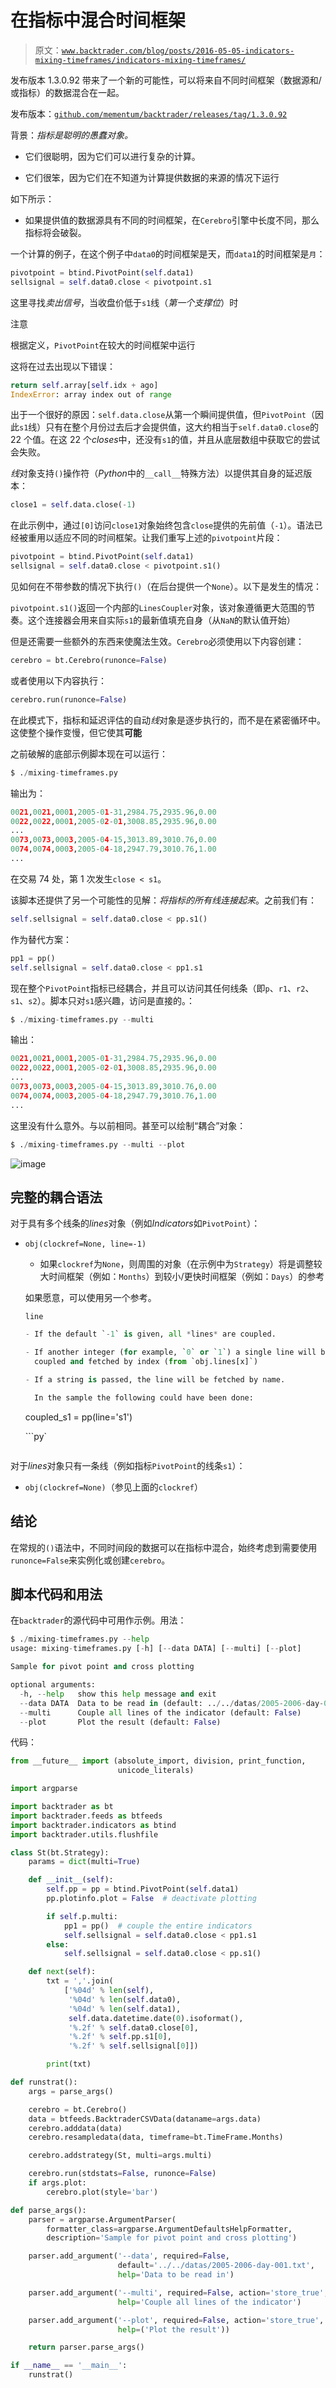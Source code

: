 # 在指标中混合时间框架

> 原文：[`www.backtrader.com/blog/posts/2016-05-05-indicators-mixing-timeframes/indicators-mixing-timeframes/`](https://www.backtrader.com/blog/posts/2016-05-05-indicators-mixing-timeframes/indicators-mixing-timeframes/)

发布版本 1.3.0.92 带来了一个新的可能性，可以将来自不同时间框架（数据源和/或指标）的数据混合在一起。

发布版本：[`github.com/mementum/backtrader/releases/tag/1.3.0.92`](https://github.com/mementum/backtrader/releases/tag/1.3.0.92)

背景：*指标是聪明的愚蠢对象。*

+   它们很聪明，因为它们可以进行复杂的计算。

+   它们很笨，因为它们在不知道为计算提供数据的来源的情况下运行

如下所示：

+   如果提供值的数据源具有不同的时间框架，在`Cerebro`引擎中长度不同，那么指标将会破裂。

一个计算的例子，在这个例子中`data0`的时间框架是天，而`data1`的时间框架是`月`：

```py
pivotpoint = btind.PivotPoint(self.data1)
sellsignal = self.data0.close < pivotpoint.s1
```

这里寻找*卖出信号*，当收盘价低于`s1`线（*第一个支撑位*）时

注意

根据定义，`PivotPoint`在较大的时间框架中运行

这将在过去出现以下错误：

```py
return self.array[self.idx + ago]
IndexError: array index out of range
```

出于一个很好的原因：`self.data.close`从第一个瞬间提供值，但`PivotPoint`（因此`s1`线）只有在整个月份过去后才会提供值，这大约相当于`self.data0.close`的 22 个值。在这 22 个*closes*中，还没有`s1`的值，并且从底层数组中获取它的尝试会失败。

*线*对象支持`()`操作符（*Python*中的`__call__`特殊方法）以提供其自身的延迟版本：

```py
close1 = self.data.close(-1)
```

在此示例中，通过`[0]`访问`close1`对象始终包含`close`提供的先前值（`-1`）。语法已经被重用以适应不同的时间框架。让我们重写上述的`pivotpoint`片段：

```py
pivotpoint = btind.PivotPoint(self.data1)
sellsignal = self.data0.close < pivotpoint.s1()
```

见如何在不带参数的情况下执行`()`（在后台提供一个`None`）。以下是发生的情况：

`pivotpoint.s1()`返回一个内部的`LinesCoupler`对象，该对象遵循更大范围的节奏。这个连接器会用来自实际`s1`的最新值填充自身（从`NaN`的默认值开始）

但是还需要一些额外的东西来使魔法生效。`Cerebro`必须使用以下内容创建：

```py
cerebro = bt.Cerebro(runonce=False)
```

或者使用以下内容执行：

```py
cerebro.run(runonce=False)
```

在此模式下，指标和延迟评估的自动*线*对象是逐步执行的，而不是在紧密循环中。这使整个操作变慢，但它使其**可能**

之前破解的底部示例脚本现在可以运行：

```py
$ ./mixing-timeframes.py
```

输出为：

```py
0021,0021,0001,2005-01-31,2984.75,2935.96,0.00
0022,0022,0001,2005-02-01,3008.85,2935.96,0.00
...
0073,0073,0003,2005-04-15,3013.89,3010.76,0.00
0074,0074,0003,2005-04-18,2947.79,3010.76,1.00
...
```

在交易 74 处，第 1 次发生`close < s1`。

该脚本还提供了另一个可能性的见解：*将指标的所有线连接起来*。之前我们有：

```py
self.sellsignal = self.data0.close < pp.s1()
```

作为替代方案：

```py
pp1 = pp()
self.sellsignal = self.data0.close < pp1.s1
```

现在整个`PivotPoint`指标已经耦合，并且可以访问其任何线条（即`p`、`r1`、`r2`、`s1`、`s2`）。脚本只对`s1`感兴趣，访问是直接的。：

```py
$ ./mixing-timeframes.py --multi
```

输出：

```py
0021,0021,0001,2005-01-31,2984.75,2935.96,0.00
0022,0022,0001,2005-02-01,3008.85,2935.96,0.00
...
0073,0073,0003,2005-04-15,3013.89,3010.76,0.00
0074,0074,0003,2005-04-18,2947.79,3010.76,1.00
...
```

这里没有什么意外。与以前相同。甚至可以绘制“耦合”对象：

```py
$ ./mixing-timeframes.py --multi --plot
```

![image](img/fbf978647cb50e58ae134c47ef031c0a.png)

## 完整的耦合语法

对于具有多个线条的*lines*对象（例如*Indicators*如`PivotPoint`）：

+   `obj(clockref=None, line=-1)`

    +   如果`clockref`为`None`，则周围的对象（在示例中为`Strategy`）将是调整较大时间框架（例如：`Months`）到较小/更快时间框架（例如：`Days`）的参考

    如果愿意，可以使用另一个参考。

    `line`

    ```py
    - If the default `-1` is given, all *lines* are coupled.

    - If another integer (for example, `0` or `1`) a single line will be
      coupled and fetched by index (from `obj.lines[x]`)

    - If a string is passed, the line will be fetched by name.

      In the sample the following could have been done:

      ```

    coupled_s1 = pp(line='s1')

    ```py` 
    ```

对于*lines*对象只有一条线（例如指标`PivotPoint`的线条`s1`）：

+   `obj(clockref=None)`（参见上面的`clockref`）

## 结论

在常规的`()`语法中，不同时间段的数据可以在指标中混合，始终考虑到需要使用`runonce=False`来实例化或创建`cerebro`。

## 脚本代码和用法

在`backtrader`的源代码中可用作示例。用法：

```py
$ ./mixing-timeframes.py --help
usage: mixing-timeframes.py [-h] [--data DATA] [--multi] [--plot]

Sample for pivot point and cross plotting

optional arguments:
  -h, --help   show this help message and exit
  --data DATA  Data to be read in (default: ../../datas/2005-2006-day-001.txt)
  --multi      Couple all lines of the indicator (default: False)
  --plot       Plot the result (default: False)
```

代码：

```py
from __future__ import (absolute_import, division, print_function,
                        unicode_literals)

import argparse

import backtrader as bt
import backtrader.feeds as btfeeds
import backtrader.indicators as btind
import backtrader.utils.flushfile

class St(bt.Strategy):
    params = dict(multi=True)

    def __init__(self):
        self.pp = pp = btind.PivotPoint(self.data1)
        pp.plotinfo.plot = False  # deactivate plotting

        if self.p.multi:
            pp1 = pp()  # couple the entire indicators
            self.sellsignal = self.data0.close < pp1.s1
        else:
            self.sellsignal = self.data0.close < pp.s1()

    def next(self):
        txt = ','.join(
            ['%04d' % len(self),
             '%04d' % len(self.data0),
             '%04d' % len(self.data1),
             self.data.datetime.date(0).isoformat(),
             '%.2f' % self.data0.close[0],
             '%.2f' % self.pp.s1[0],
             '%.2f' % self.sellsignal[0]])

        print(txt)

def runstrat():
    args = parse_args()

    cerebro = bt.Cerebro()
    data = btfeeds.BacktraderCSVData(dataname=args.data)
    cerebro.adddata(data)
    cerebro.resampledata(data, timeframe=bt.TimeFrame.Months)

    cerebro.addstrategy(St, multi=args.multi)

    cerebro.run(stdstats=False, runonce=False)
    if args.plot:
        cerebro.plot(style='bar')

def parse_args():
    parser = argparse.ArgumentParser(
        formatter_class=argparse.ArgumentDefaultsHelpFormatter,
        description='Sample for pivot point and cross plotting')

    parser.add_argument('--data', required=False,
                        default='../../datas/2005-2006-day-001.txt',
                        help='Data to be read in')

    parser.add_argument('--multi', required=False, action='store_true',
                        help='Couple all lines of the indicator')

    parser.add_argument('--plot', required=False, action='store_true',
                        help=('Plot the result'))

    return parser.parse_args()

if __name__ == '__main__':
    runstrat()
```
